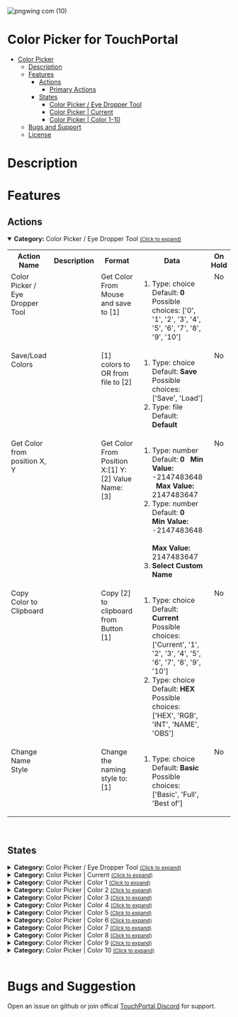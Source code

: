 ![pngwing com (10)](https://user-images.githubusercontent.com/76603653/152662488-5be85fa8-fc2a-44a1-8698-0f0e07111ad4.png)


# Color Picker for TouchPortal
- [Color Picker](#On-Screen-Color-Picker)
  - [Description](#description) 
  - [Features](#Features)
    - [Actions](#actions)
        - [Primary Actions](#tp.plugin.color_picker.mainactions)
    - [States](#states)
        - [Color Picker / Eye Dropper Tool](#tp.plugin.color_picker.mainstates)
        - [Color Picker | Current](#tp.plugin.color_picker.currentstates)
        - [Color Picker | Color 1-10](#tp.plugin.color_picker.color1states)
  - [Bugs and Support](#bugs-and-suggestion)
  - [License](#license)
  
# Description



# Features

## Actions
<details open id='tp.plugin.color_picker.mainactions'><summary><b>Category:</b> Color Picker / Eye Dropper Tool <small><ins>(Click to expand)</ins></small></summary><table>
<tr valign='buttom'><th>Action Name</th><th>Description</th><th>Format</th><th nowrap>Data<br/></th><th>On<br/>Hold</sub></div></th></tr>
<tr valign='top'><td>Color Picker / Eye Dropper Tool</td><td> </td><td>Get Color From Mouse and save to [1]</td><td><ol start=1><li>Type: choice &nbsp; <br>
Default: <b>0</b><br> Possible choices: ['0', '1', '2', '3', '4', '5', '6', '7', '8', '9', '10']</li>
</ol></td>
<td align=center>No</td>
<tr valign='top'><td>Save/Load Colors</td><td> </td><td>[1] colors to OR from file to [2]</td><td><ol start=1><li>Type: choice &nbsp; 
Default: <b>Save</b> Possible choices: ['Save', 'Load']</li>
<li>Type: file &nbsp; 
Default: <b>Default</b></li>
</ol></td>
<td align=center>No</td>
<tr valign='top'><td>Get Color from position X, Y</td><td> </td><td>Get Color From Position X:[1]  Y:[2] Value Name: [3]</td><td><ol start=1><li>Type: number &nbsp; 
Default: <b>0</b> &nbsp; <b>Min Value:</b> -2147483648 &nbsp; <b>Max Value:</b> 2147483647</li>
<li>Type: number &nbsp; 
Default: <b>0</b> &nbsp; <br><b>Min Value:</b> -2147483648 &nbsp; <br><b>Max Value:</b> 2147483647</li>
<li>
<b>Select Custom Name</b></li>
</ol></td>
<td align=center>No</td>
<tr valign='top'><td>Copy Color to Clipboard</td><td> </td><td>Copy [2] to clipboard from Button [1]</td><td><ol start=1><li>Type: choice &nbsp; 
Default: <b>Current</b> Possible choices: ['Current', '1', '2', '3', '4', '5', '6', '7', '8', '9', '10']</li>
<li>Type: choice &nbsp; 
Default: <b>HEX</b> Possible choices: ['HEX', 'RGB', 'INT', 'NAME', 'OBS']</li>
</ol></td>
<td align=center>No</td>
<tr valign='top'><td>Change Name Style</td><td> </td><td>Change the naming style to:[1]</td><td><ol start=1><li>Type: choice &nbsp; 
Default: <b>Basic</b> Possible choices: ['Basic', 'Full', 'Best of']</li>
</ol></td>
<td align=center>No</td>
</tr></table></details>
<br>

## States
<details id='tp.plugin.color_picker.mainstates'><summary><b>Category:</b> Color Picker / Eye Dropper Tool <small><ins>(Click to expand)</ins></small></summary>


| Id | Description | DefaultValue | parentGroup |
| --- | --- | --- | --- |
| .state.current_text_name_style | Color Picker: Text Name Style |  |   |
| .state.last_mouse_x | Color Picker: Last Mouse Location - X |  |   |
| .state.last_mouse_y | Color Picker: Last Mouse Location - Y |  |   |
| .state.config_loaded | Color Picker: Current Config Loaded |  |   |
</details>

<details id='tp.plugin.color_picker.currentstates'><summary><b>Category:</b> Color Picker | Current <small><ins>(Click to expand)</ins></small></summary>


| Id | Description | DefaultValue | parentGroup |
| --- | --- | --- | --- |
| .state.icon_color_current | Color Picker: COLORICON |  |   |
| .state.text_current | Color Picker: TEXT |  |   |
| .state.hex_color_current | Color Picker: HEX |  |   |
| .state.rgb_color_current | Color Picker: RGB |  |   |
| .state.int_color_current | Color Picker: INT  |  |   |
| .state.obs_color_current | Color Picker: OBS |  |   |
</details>

<details id='tp.plugin.color_picker.color1states'><summary><b>Category:</b> Color Picker | Color 1 <small><ins>(Click to expand)</ins></small></summary>


| Id | Description | DefaultValue | parentGroup |
| --- | --- | --- | --- |
| .state.icon_color_button1 | Color Picker: COLORICON [B1] |  |   |
| .state.text_color_button1 | Color Picker: TEXT  |  |   |
| .state.hex_color_button1 | Color Picker: HEX [B1]  |  |   |
| .state.rgb_color_button1 | Color Picker: RGB [B1] |  |   |
| .state.int_color_button1 | Color Picker: INT [B1] |  |   |
| .state.obs_color_button1 | Color Picker: OBS [B1] |  |   |
</details>

<details id='tp.plugin.color_picker.color2states'><summary><b>Category:</b> Color Picker | Color 2 <small><ins>(Click to expand)</ins></small></summary>


| Id | Description | DefaultValue | parentGroup |
| --- | --- | --- | --- |
| .state.icon_color_button2 | Color Picker: COLORICON [B2] |  |   |
| .state.text_color_button2 | Color Picker: TEXT [B2]  |  |   |
| .state.hex_color_button2 | Color Picker: HEX [B2]  |  |   |
| .state.rgb_color_button2 | Color Picker: RGB [B2] |  |   |
| .state.int_color_button2 | Color Picker: INT [B2] |  |   |
| .state.obs_color_button2 | Color Picker: OBS [B2] |  |   |
</details>

<details id='tp.plugin.color_picker.color3states'><summary><b>Category:</b> Color Picker | Color 3 <small><ins>(Click to expand)</ins></small></summary>


| Id | Description | DefaultValue | parentGroup |
| --- | --- | --- | --- |
| .state.icon_color_button3 | Color Picker: COLORICON [B3] |  |   |
| .state.text_color_button3 | Color Picker: TEXT [B3]  |  |   |
| .state.hex_color_button3 | Color Picker: HEX [B3]  |  |   |
| .state.rgb_color_button3 | Color Picker: RGB [B3] |  |   |
| .state.int_color_button3 | Color Picker: INT [B3] |  |   |
| .state.obs_color_button3 | Color Picker: OBS [B3] |  |   |
</details>

<details id='tp.plugin.color_picker.color4states'><summary><b>Category:</b> Color Picker | Color 4 <small><ins>(Click to expand)</ins></small></summary>


| Id | Description | DefaultValue | parentGroup |
| --- | --- | --- | --- |
| .state.icon_color_button4 | Color Picker: COLORICON [B4] |  |   |
| .state.text_color_button4 | Color Picker: TEXT [B4]  |  |   |
| .state.hex_color_button4 | Color Picker: HEX [B4]  |  |   |
| .state.rgb_color_button4 | Color Picker: RGB [B4] |  |   |
| .state.int_color_button4 | Color Picker: INT [B4] |  |   |
| .state.obs_color_button4 | Color Picker: OBS [B4] |  |   |
</details>

<details id='tp.plugin.color_picker.color5states'><summary><b>Category:</b> Color Picker | Color 5 <small><ins>(Click to expand)</ins></small></summary>


| Id | Description | DefaultValue | parentGroup |
| --- | --- | --- | --- |
| .state.icon_color_button5 | Color Picker: COLORICON [B5] |  |   |
| .state.text_color_button5 | Color Picker: TEXT [B5]  |  |   |
| .state.hex_color_button5 | Color Picker: HEX [B5]  |  |   |
| .state.rgb_color_button5 | Color Picker: RGB [B5] |  |   |
| .state.int_color_button5 | Color Picker: INT [B5] |  |   |
| .state.obs_color_button5 | Color Picker: OBS [B5] |  |   |
</details>

<details id='tp.plugin.color_picker.color6states'><summary><b>Category:</b> Color Picker | Color 6 <small><ins>(Click to expand)</ins></small></summary>


| Id | Description | DefaultValue | parentGroup |
| --- | --- | --- | --- |
| .state.icon_color_button6 | Color Picker: COLORICON [B6] |  |   |
| .state.text_color_button6 | Color Picker: TEXT [B6]  |  |   |
| .state.hex_color_button6 | Color Picker: HEX [B6]  |  |   |
| .state.rgb_color_button6 | Color Picker: RGB [B6] |  |   |
| .state.int_color_button6 | Color Picker: INT [B6] |  |   |
| .state.obs_color_button6 | Color Picker: OBS [B6] |  |   |
</details>

<details id='tp.plugin.color_picker.color7states'><summary><b>Category:</b> Color Picker | Color 7 <small><ins>(Click to expand)</ins></small></summary>


| Id | Description | DefaultValue | parentGroup |
| --- | --- | --- | --- |
| .state.icon_color_button7 | Color Picker: COLORICON [B7] |  |   |
| .state.text_color_button7 | Color Picker: TEXT [B7]  |  |   |
| .state.hex_color_button7 | Color Picker: HEX [B7]  |  |   |
| .state.rgb_color_button7 | Color Picker: RGB [B7] |  |   |
| .state.int_color_button7 | Color Picker: INT [B7] |  |   |
| .state.obs_color_button7 | Color Picker: OBS [B7] |  |   |
</details>

<details id='tp.plugin.color_picker.color8states'><summary><b>Category:</b> Color Picker | Color 8 <small><ins>(Click to expand)</ins></small></summary>


| Id | Description | DefaultValue | parentGroup |
| --- | --- | --- | --- |
| .state.icon_color_button8 | Color Picker: COLORICON [B8] |  |   |
| .state.text_color_button8 | Color Picker: TEXT [B8]  |  |   |
| .state.hex_color_button8 | Color Picker: HEX [B8]  |  |   |
| .state.rgb_color_button8 | Color Picker: RGB [B8] |  |   |
| .state.int_color_button8 | Color Picker: INT [B8] |  |   |
| .state.obs_color_button8 | Color Picker: OBS [B8] |  |   |
</details>

<details id='tp.plugin.color_picker.color9states'><summary><b>Category:</b> Color Picker | Color 9 <small><ins>(Click to expand)</ins></small></summary>


| Id | Description | DefaultValue | parentGroup |
| --- | --- | --- | --- |
| .state.icon_color_button9 | Color Picker: COLORICON [B9] |  |   |
| .state.text_color_button9 | Color Picker: TEXT [B9]  |  |   |
| .state.hex_color_button9 | Color Picker: HEX [B9]  |  |   |
| .state.rgb_color_button9 | Color Picker: RGB [B9] |  |   |
| .state.int_color_button9 | Color Picker: INT [B9] |  |   |
| .state.obs_color_button9 | Color Picker: OBS [B9] |  |   |
</details>

<details id='tp.plugin.color_picker.color10states'><summary><b>Category:</b> Color Picker | Color 10 <small><ins>(Click to expand)</ins></small></summary>


| Id | Description | DefaultValue | parentGroup |
| --- | --- | --- | --- |
| .state.icon_color_button10 | Color Picker: COLORICON [B10] |  |   |
| .state.text_color_button10 | Color Picker: TEXT [B10]  |  |   |
| .state.hex_color_button10 | Color Picker: HEX [B10]  |  |   |
| .state.rgb_color_button10 | Color Picker: RGB [B10] |  |   |
| .state.int_color_button10 | Color Picker: INT [B10] |  |   |
| .state.obs_color_button10 | Color Picker: OBS [B10] |  |   |
</details>

<br>

# Bugs and Suggestion
Open an issue on github or join offical [TouchPortal Discord](https://discord.gg/MgxQb8r) for support.

